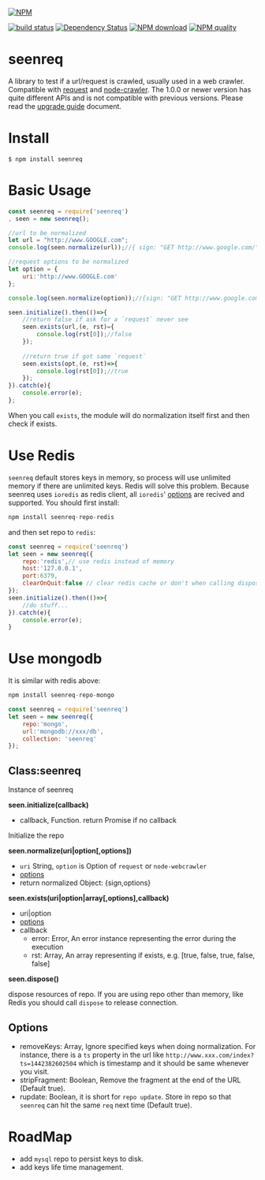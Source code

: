 [![NPM](https://nodei.co/npm/seenreq.png?downloads=true&downloadRank=true&stars=true)](https://nodei.co/npm/seenreq/)

[![build status](https://secure.travis-ci.org/mike442144/seenreq.png)](https://travis-ci.org/mike442144/seenreq)
[![Dependency Status](https://david-dm.org/mike442144/seenreq/status.svg)](https://david-dm.org/mike442144/seenreq)
[![NPM download][download-image]][download-url]
[![NPM quality][quality-image]][quality-url]

[quality-image]: http://npm.packagequality.com/shield/seenreq.svg?style=flat-square
[quality-url]: http://packagequality.com/#?package=seenreq
[download-image]: https://img.shields.io/npm/dm/seenreq.svg?style=flat-square
[download-url]: https://npmjs.org/package/seenreq

# seenreq
A library to test if a url/request is crawled, usually used in a web crawler. Compatible with [request](https://github.com/request/request) and [node-crawler](https://github.com/bda-research/node-crawler). The 1.0.0 or newer version has quite different APIs and is not compatible with previous versions. Please read the [upgrade guide](./UPGRADE.md) document.


# Install

    $ npm install seenreq

# Basic Usage

```javascript
const seenreq = require('seenreq')
, seen = new seenreq();

//url to be normalized
let url = "http://www.GOOGLE.com";
console.log(seen.normalize(url));//{ sign: "GET http://www.google.com/\r\n", options: {} }

//request options to be normalized
let option = {
    uri:'http://www.GOOGLE.com'
};

console.log(seen.normalize(option));//{sign: "GET http://www.google.com/\r\n", options:{} }

seen.initialize().then(()=>{
    //return false if ask for a `request` never see
    seen.exists(url,(e, rst)={
        console.log(rst[0]);//false
    });
    
    //return true if got same `request`
    seen.exists(opt,(e, rst)=>{
        console.log(rst[0]);//true
    });
}).catch(e){
    console.error(e);
};
```
When you call `exists`, the module will do normalization itself first and then check if exists.

# Use Redis
`seenreq` default stores keys in memory, so process will use unlimited memory if there are unlimited keys. Redis will solve this problem. Because seenreq uses `ioredis` as redis client, all `ioredis`' [options](https://github.com/luin/ioredis/blob/master/API.md) are recived and supported. You should first install:

```javascript
npm install seenreq-repo-redis
```
and then set repo to `redis`:

```javascript
const seenreq = require('seenreq')
let seen = new seenreq({
    repo:'redis',// use redis instead of memory
    host:'127.0.0.1', 
    port:6379,
    clearOnQuit:false // clear redis cache or don't when calling dispose(), default true.
});
seen.initialize().then(()=>{
    //do stuff...
}).catch(e){
    console.error(e);
}
```

# Use mongodb
It is similar with redis above:

```javascript
npm install seenreq-repo-mongo
```

```javascript
const seenreq = require('seenreq')
let seen = new seenreq({
    repo:'mongo',
    url:'mongodb://xxx/db',
	collection: 'seenreq'
});
```


Class:seenreq
-------------

Instance of seenreq

__seen.initialize(callback)__
 * callback, Function. return Promise if no callback
 
Initialize the repo

__seen.normalize(uri|option[,options])__
 * `uri` String, `option` is Option of `request` or `node-webcrawler`
 * [options](#options)
 * return normalized Object: {sign,options}

__seen.exists(uri|option|array[,options],callback)__
 * uri|option
 * [options](#options)
 * callback
    - error: Error, An error instance representing the error during the execution
	- rst: Array, An array representing if exists, e.g. [true, false, true, false, false]

__seen.dispose()__

dispose resources of repo. If you are using repo other than memory, like Redis you should call `dispose` to release connection.

Options
-----------------
 * removeKeys: Array, Ignore specified keys when doing normalization. For instance, there is a `ts` property in the url like `http://www.xxx.com/index?ts=1442382602504` which is timestamp and it should be same whenever you visit.
 * stripFragment: Boolean, Remove the fragment at the end of the URL (Default true).
 * rupdate: Boolean, it is short for `repo update`. Store in repo so that `seenreq` can hit the same `req` next time (Default true).

# RoadMap
 * add `mysql` repo to persist keys to disk.
 * add keys life time management.
